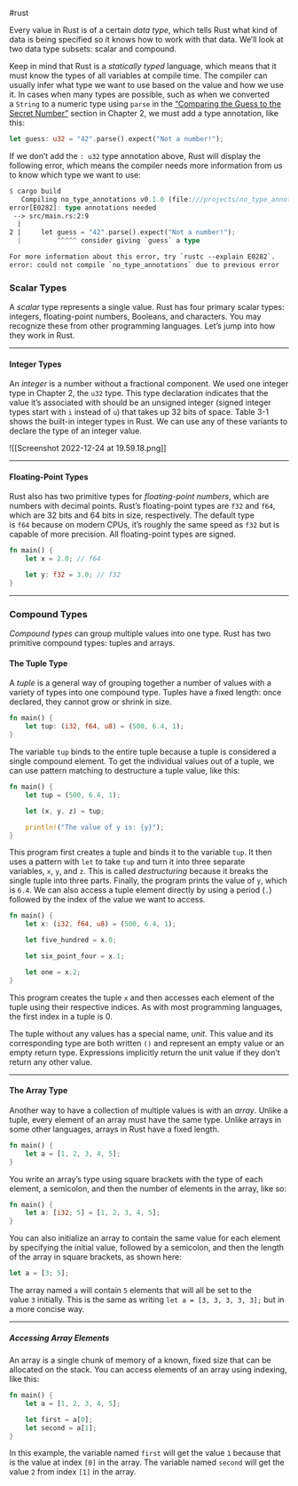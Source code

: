 #rust 

Every value in Rust is of a certain _data type_, which tells Rust what kind of data is being specified so it knows how to work with that data. We’ll look at two data type subsets: scalar and compound.

Keep in mind that Rust is a _statically typed_ language, which means that it must know the types of all variables at compile time. The compiler can usually infer what type we want to use based on the value and how we use it. In cases when many types are possible, such as when we converted a `String` to a numeric type using `parse` in the [“Comparing the Guess to the Secret Number”](https://doc.rust-lang.org/book/ch02-00-guessing-game-tutorial.html#comparing-the-guess-to-the-secret-number) section in Chapter 2, we must add a type annotation, like this:

```rust
let guess: u32 = "42".parse().expect("Not a number!");
```

If we don’t add the `: u32` type annotation above, Rust will display the following error, which means the compiler needs more information from us to know which type we want to use:

```rust
$ cargo build
   Compiling no_type_annotations v0.1.0 (file:///projects/no_type_annotations)
error[E0282]: type annotations needed
 --> src/main.rs:2:9
  |
2 |     let guess = "42".parse().expect("Not a number!");
  |         ^^^^^ consider giving `guess` a type

For more information about this error, try `rustc --explain E0282`.
error: could not compile `no_type_annotations` due to previous error

```

### Scalar Types

A _scalar_ type represents a single value. Rust has four primary scalar types: integers, floating-point numbers, Booleans, and characters. You may recognize these from other programming languages. Let’s jump into how they work in Rust.

---

#### Integer Types

An _integer_ is a number without a fractional component. We used one integer type in Chapter 2, the `u32` type. This type declaration indicates that the value it’s associated with should be an unsigned integer (signed integer types start with `i` instead of `u`) that takes up 32 bits of space. Table 3-1 shows the built-in integer types in Rust. We can use any of these variants to declare the type of an integer value.

![[Screenshot 2022-12-24 at 19.59.18.png]]

---

#### Floating-Point Types

Rust also has two primitive types for _floating-point numbers_, which are numbers with decimal points. Rust’s floating-point types are `f32` and `f64`, which are 32 bits and 64 bits in size, respectively. The default type is `f64` because on modern CPUs, it’s roughly the same speed as `f32` but is capable of more precision. All floating-point types are signed.
```rust
fn main() {
    let x = 2.0; // f64

    let y: f32 = 3.0; // f32
}
```

---

### Compound Types

_Compound types_ can group multiple values into one type. Rust has two primitive compound types: tuples and arrays.

#### The Tuple Type

A _tuple_ is a general way of grouping together a number of values with a variety of types into one compound type. Tuples have a fixed length: once declared, they cannot grow or shrink in size.
```rust
fn main() {
    let tup: (i32, f64, u8) = (500, 6.4, 1);
}
```
The variable `tup` binds to the entire tuple because a tuple is considered a single compound element. To get the individual values out of a tuple, we can use pattern matching to destructure a tuple value, like this:
```rust
fn main() {
    let tup = (500, 6.4, 1);

    let (x, y, z) = tup;

    println!("The value of y is: {y}");
}
```
This program first creates a tuple and binds it to the variable `tup`. It then uses a pattern with `let` to take `tup` and turn it into three separate variables, `x`, `y`, and `z`. This is called _destructuring_ because it breaks the single tuple into three parts. Finally, the program prints the value of `y`, which is `6.4`.
We can also access a tuple element directly by using a period (`.`) followed by the index of the value we want to access.
```rust
fn main() {
    let x: (i32, f64, u8) = (500, 6.4, 1);

    let five_hundred = x.0;

    let six_point_four = x.1;

    let one = x.2;
}
```
This program creates the tuple `x` and then accesses each element of the tuple using their respective indices. As with most programming languages, the first index in a tuple is 0.

The tuple without any values has a special name, _unit_. This value and its corresponding type are both written `()` and represent an empty value or an empty return type. Expressions implicitly return the unit value if they don’t return any other value.

---

#### The Array Type

Another way to have a collection of multiple values is with an _array_. Unlike a tuple, every element of an array must have the same type. Unlike arrays in some other languages, arrays in Rust have a fixed length.
```rust
fn main() {
    let a = [1, 2, 3, 4, 5];
}
```
You write an array’s type using square brackets with the type of each element, a semicolon, and then the number of elements in the array, like so:
```rust
fn main() {
	let a: [i32; 5] = [1, 2, 3, 4, 5];
}
```
You can also initialize an array to contain the same value for each element by specifying the initial value, followed by a semicolon, and then the length of the array in square brackets, as shown here:
```rust
let a = [3; 5];
```
The array named `a` will contain `5` elements that will all be set to the value `3` initially. This is the same as writing `let a = [3, 3, 3, 3, 3];` but in a more concise way.

---

##### Accessing Array Elements

An array is a single chunk of memory of a known, fixed size that can be allocated on the stack. You can access elements of an array using indexing, like this:

```rust
fn main() {
    let a = [1, 2, 3, 4, 5];

    let first = a[0];
    let second = a[1];
}
```
In this example, the variable named `first` will get the value `1` because that is the value at index `[0]` in the array. The variable named `second` will get the value `2` from index `[1]` in the array.
